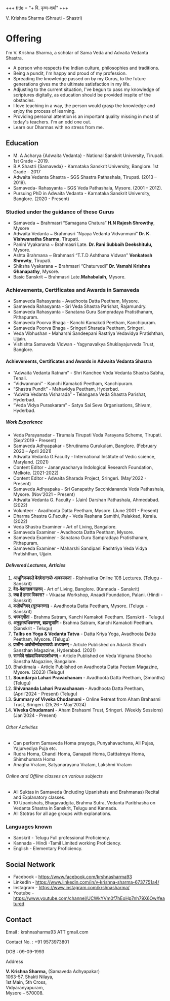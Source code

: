 +++
title = "+ वि. कृष्ण-शर्मा"
+++

V. Krishna Sharma 
\(Shrauti - Shastri\)

# Offering
I'm V. Krishna Sharma, a scholar of Sama Veda and Advaita Vedanta Shastra. 

- A person who respects the Indian culture, philosophies and traditions.
- Being a pundit, I'm happy and proud of my profession. 
- Spreading the knowledge passed on by my Gurus, to the future generations gives me the ultimate satisfaction in my life. 
- Adjusting to the current situation, I've begun to pass my knowledge of scriptures digitally, as education should be provided inspite of the obstacles.
- I love teaching in a way, the person would grasp the knowledge and enjoy the process of learning. 
- Providing personal attention is an important quality missing in most of today's teachers. I'm an odd one out. 
- Learn our Dharmas with no stress from me.

## Education

+ M. A Acharya \{Adwaita Vedanta\}            -      National Sanskrit University, Tirupati. 1st Grade – 2019. 
+ B.A Shastri \{Samaveda\}                        -      Karnataka Sanskrit University, Banglore. 1st Grade – 2017 
+ Adwaita Vedanta Shastra                        -      SGS Shastra Pathashala, Tirupati. \(2013 – 2019\). 
+ Samaveda- Rahasyanta                         -      SGS Veda Pathashala, Mysore. \(2001 – 2012\). 
+ Pursuing PhD in Adwaita Vedanta      -      Karnataka Sanskrit University, Banglore. \(2020 - Present\) 

### Studied under the guidance of these Gurus

+ Samaveda ~ Brahmasri “Samagana Chatura” **H.N Rajesh Shrowthy**, Mysore  
+ Adwaita Vedanta ~ Brahmasri “Nyaya Vedanta Vidvanmani” **Dr. K. Vishwanatha Sharma**, Tirupati.  
+ Panini Vyakarana ~ Brahmasri Late. **Dr. Rani Subbaih Deekshitulu,** Mysore. 
+ Ashta Brahmana ~ Brahmasri “T.T.D Ashthana Vidwan” **Venkatesh Shrowty**, Tirupati.  
+ Shiksha Vyakarana ~ Brahmasri “Chaturvedi” **Dr. Vamshi Krishna Ghanapathy**, Mysore. 
+ Basic Sanskrit ~ Brahmasri Late.**Mahabalaih**, Mysore. 

### Achievements, Certificates and Awards in Samaveda

+ Samaveda Rahasyanta -       Avadhoota Datta Peetham, Mysore. 
+ Samaveda Rahasyanta - Sri Veda Shastra Parishat, Rajamundry. 
+ Samaveda Rahasyanta -       Sanatana Guru Sampradaya Pratisthanam, Pithapuram. 
+ Samaveda Poorva Bhaga -       Kanchi Kamakoti Peetham, Kanchipuram. 
+ Samaveda Poorva Bhaga -       Sringeri Sharada Peetham, Sringeri. 
+ Veda Vibhushan - Maharshi Sandeepani Rastriya Vedavidya Pratishthan, Ujjain. 
+ Vishishta Samaveda Vidwan -      Yagynavalkya Shuklayajurveda Trust, Banglore. 


#### Achievements, Certificates and Awards in Adwaita Vedanta Shastra

+ “Adwaita Vedanta Ratnam” -      Shri Kanchee Veda Vedanta Shastra Sabha, Tenali. 
+ “Vidwanmani” - Kanchi Kamakoti Peetham, Kanchipuram. 
+ “Shastra Pundit” - Mahavidya Peetham, Hyderbad. 
+ “Adwita Vedanta Visharada” - Telangana Veda Shastra Parishat, Hyderbad. 
+ “Veda Vidya Puraskaram” - Satya Sai Seva Organisations, Shivam, Hyderbad. 


##### Work Experience

+ Veda Parayanadar - Tirumala Tirupati Veda Parayana Scheme, Tirupati. \(Sep’2019 - Present\) 
+ Samaveda Adhyapakar -  Shrutirama Gurukulam, Banglore. \(February 2020 – April 2021\) 
+ Adwaita Vedanta G.Faculty -       International Institute of Vedic science, Maryland. \(2021\) 
+ Content Editor -  Jananyaacharya Indological Research Foundation, Melkote. \(2021-2022\) 
+ Content Editor - Adwaita Sharada Project, Sringeri. \(May’2022 - Present\) 
+ Samaveda Adhyapaka -  Sri Ganapathy Sacchidananda Veda Pathashala, Mysore. \(Nov’2021 – Present\) 
+ Adwaita Vedanta G. Faculty -  \(Jain\) Darshan Pathashala, Ahmedabad. \(2022\) 
+ Volunteer - Avadhoota Datta Peetham, Mysore. \(June 2001 - Present\) 
+ Dharma Shastra G.Faculty  -       Veda Rashana Samithi, Palakkad, Kerala. \(2022\) 
+ Veda Shastra Examiner - Art of Living, Bangalore.  
+ Samaveda Examiner -  Avadhoota Datta Peetham, Mysore.  
+ Samaveda Examiner -  Sanatana Guru Sampradaya Pratisthanam, Pithapuram. 
+ Samaveda Examiner -  Maharshi Sandipani Rashtriya Veda Vidya Pratishthan, Ujjain. 

##### Delivered Lectures, Articles
1. **आधुनिककाले वेदवेदान्तयोः आवश्यकता**      -       Rishivatika Online 108 Lectures. \(Telugu - Sanskrit\) 
2. **वेद-वेदान्तावगाहनम्** - Art of Living, Banglore. \(Kannada - Sanskrit\) 
3. **क्या है हमार विकास?** - Vikaasa Workshop, Anaadi Foundation, Palani. \(Hindi - Sanskrit\)  
4. **कठोपनिषद् \(गुरुकरुणा\)** -       Avadhoota Datta Peetham, Mysore. \(Telugu - Sanskrit\) 
5. **भगवद्गीता** -  Brahma Satram, Kanchi Kamakoti Peetham. \(Sanskrit - Telugu\) 
6. **अनुकृत्यधिकरणम्, ब्रह्मसूत्राणि** - Brahma Satram, Kanchi Kamakoti Peetham. \(Sanskrit - Telugu\) 
7. **Talks on Yoga & Vedanta Tatva**      -      Datta Kriya Yoga, Avadhoota Datta Peetham, Mysore. \(Telugu\) 
8. **प्राचीन-अर्वाचीनवेदभाष्ययोः अध्ययनम्**       –       Article Published on Adarsh Shodh Sansthan Magazine, Hyderabad. \(2021\) 
9. **सामवेदे सांप्रदायिकपाठशोधनम्**                  –       Article Published on Veda Vignana Shodha Sanstha Magazine, Bangalore. 
10. Bhaktimala - Article Published on Avadhoota Datta Peetam Magazine, Mysore. \(2023\) \(Telugu\) 
11. **Soundarya Lahari Pravachanam** -      Avadhoota Datta Peetham, \(3months\) \(Telugu\) 
12. **Shivananda Lahari Pravachanam** - Avadhoota Datta Peetham, \(April’2024 - Present\) \(Telugu\) 
13. **Summary of Viveka Chudamani** -      Online Retreat from Aham Brahasmi Trust, Sringeri. \(25,26 - May’2024\)  
14. **Viveka Chudamani**  - Aham Brahasmi Trust, Sringeri. \(Weekly Sessions\) \(Jan’2024 - Present\) 

###### Other Activities

+ Can perform Samaveda Homa prayoga, Punyahavachana, All Pujas, Yajurvediya Puja etc. 
+ Rudra Homa, Chandi Homa, Ganapati Homa, Datttatreya Homa, Shimshumara Homa 
+ Anagha Vratam, Satyanarayana Vratam, Lakshmi Vratam 

###### Online and Offline classes on various subjects

+ All Suktas in Samaveda \(Including Upanishats and Brahmanas\) Recital and Explanatory classes. 
+ 10 Upanishats, Bhagavadgita, Brahma Sutra, Vedanta Paribhasha on Vedanta Shastra in Sanskrit, Telugu and Kannada. 
+ All Stotras for all age groups with explanations. 

### Languages known

+ Sanskrit - Telugu Full professional Proficiency.  
+ Kannada - Hindi -Tamil Limited working Proficiency. 
+ English - Elementary Proficiency. 

 

## Social Network

+ Facebook      -       https://www.facebook.com/krshnasharma93 
+ LinkedIn      -       https://www.linkedin.com/in/v-krishna-sharma-6737751a4/ 
+ Instagram      -       https://www.instagram.com/krshnasharma/ 
+ Youtube      -      https://www.youtube.com/channel/UCWkYVm0f7hEoHp7nh79X6Ow/featured  

## Contact

Email                  :             krshnasharma93 ATT gmail.com

Contact No.      :             \+91 9573973801

DOB                  :             09-09-1993

Address

**V. Krishna Sharma,** \(Samaveda Adhyapakar\)  
1063-57, Shakti Nilaya,  
1st Main, 5th Cross,  
Vidyaranyapuram,  
Mysore – 570008.



